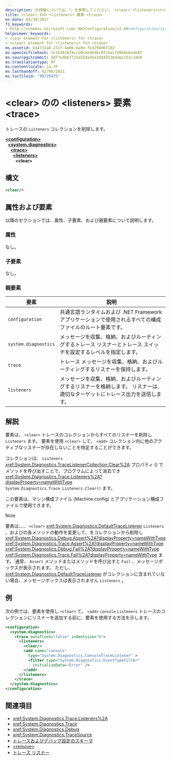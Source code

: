 ```yaml
---
description: の詳細については、「」を参照してください。 <clear> <listeners><trace>
title: <clear> のの <listeners> 要素 <trace>
ms.date: 03/30/2017
f1_keywords:
- http://schemas.microsoft.com/.NetConfiguration/v2.0#configuration/system.diagnostics/trace/listeners/clear
helpviewer_keywords:
- clear element for <listeners> for <trace>
- <clear> element for <listeners> for <trace>
ms.assetid: b44732a8-271f-4a06-ba9e-fe3298d6f192
ms.openlocfilehash: 3c1b3816f4ccd0ceb9e9bc0fc6acfd9b6e8ade85
ms.sourcegitcommit: ddf7edb67715a5b9a45e3dd44536dabc153c1de0
ms.translationtype: MT
ms.contentlocale: ja-JP
ms.lasthandoff: 02/06/2021
ms.locfileid: "99725975"
---
```

# <a name="clear-element-for-listeners-for-trace"></a>\<clear> のの \<listeners> 要素 \<trace>

トレースの `Listeners` コレクションを削除します。  

[**\<configuration>**](../configuration-element.md)\
&nbsp;&nbsp;[**\<system.diagnostics>**](system-diagnostics-element.md)\
&nbsp;&nbsp;&nbsp;&nbsp;[**\<trace>**](trace-element.md)\
&nbsp;&nbsp;&nbsp;&nbsp;&nbsp;&nbsp;[**\<listeners>**](listeners-element-for-trace.md)\
&nbsp;&nbsp;&nbsp;&nbsp;&nbsp;&nbsp;&nbsp;&nbsp;**\<clear>**

## <a name="syntax"></a>構文  
  
```xml  
<clear/>  
```  
  
## <a name="attributes-and-elements"></a>属性および要素  

 以降のセクションでは、属性、子要素、および親要素について説明します。  
  
### <a name="attributes"></a>属性  

 なし。  
  
### <a name="child-elements"></a>子要素  

 なし。  
  
### <a name="parent-elements"></a>親要素  
  
|要素|説明|  
|-------------|-----------------|  
|`configuration`|共通言語ランタイムおよび .NET Framework アプリケーションで使用されるすべての構成ファイルのルート要素です。|  
|`system.diagnostics`|メッセージを収集、格納、およびルーティングするトレース リスナーとトレース スイッチを設定するレベルを指定します。|  
|`trace`|トレース メッセージを収集、格納、およびルーティングするリスナーを保持します。|  
|`listeners`|メッセージを収集、格納、およびルーティングするリスナーを格納します。 リスナーは、適切なターゲットにトレース出力を送信します。|  
  
## <a name="remarks"></a>解説  

 要素は、 `<clear>` トレースのコレクションからすべてのリスナーを削除し `Listeners` ます。 要素を使用 `<clear>` して、 `<add>` コレクション内に他のアクティブなリスナーが存在しないことを特定することができます。  
  
 コレクションは、 `Listeners` <xref:System.Diagnostics.TraceListenerCollection.Clear%2A> プロパティ () でメソッドを呼び出すことで、プログラムによって消去でき <xref:System.Diagnostics.Trace.Listeners%2A?displayProperty=nameWithType> `System.Diagnostics.Trace.Listeners.Clear()` ます。  
  
 この要素は、マシン構成ファイル (Machine.config) とアプリケーション構成ファイルで使用できます。  
  
> [!NOTE]
> 要素は、、、 `<clear>` <xref:System.Diagnostics.DefaultTraceListener> `Listeners` 、およびの各メソッドの動作を変更して、をコレクションから削除し <xref:System.Diagnostics.Debug.Assert%2A?displayProperty=nameWithType> <xref:System.Diagnostics.Trace.Assert%2A?displayProperty=nameWithType> <xref:System.Diagnostics.Debug.Fail%2A?displayProperty=nameWithType> <xref:System.Diagnostics.Trace.Fail%2A?displayProperty=nameWithType> ます。 通常、 `Assert` メソッドまたはメソッドを呼び出すと `Fail` 、メッセージボックスが表示されます。 ただし、 <xref:System.Diagnostics.DefaultTraceListener> がコレクションに含まれていない場合、メッセージボックスは表示されません `Listeners` 。  
  
## <a name="example"></a>例  

 次の例では、要素を使用し `<clear>` て、 `<add>` `console` `Listeners` トレースのコレクションにリスナーを追加する前に、要素を使用する方法を示します。  
  
```xml  
<configuration>  
  <system.diagnostics>  
    <trace autoflush="false" indentsize="4">  
      <listeners>  
        <clear/>  
        <add name="console"
          type="System.Diagnostics.ConsoleTraceListener" >  
          <filter type="System.Diagnostics.EventTypeFilter"
            initializeData="Error" />  
        </add>  
      </listeners>  
    </trace>  
  </system.diagnostics>  
</configuration>
```  
  
## <a name="see-also"></a>関連項目

- <xref:System.Diagnostics.Trace.Listeners%2A>
- <xref:System.Diagnostics.Trace>
- <xref:System.Diagnostics.Debug>
- <xref:System.Diagnostics.TraceSource>
- [トレースおよびデバッグ設定のスキーマ](index.md)
- [\<remove>](remove-element-for-listeners-for-trace.md)
- [トレース リスナー](../../../debug-trace-profile/trace-listeners.md)
